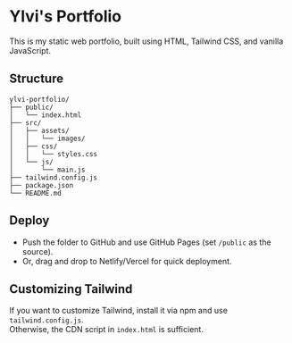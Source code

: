 # Ylvi's Portfolio

This is my static web portfolio, built using HTML, Tailwind CSS, and vanilla JavaScript.

## Structure

```
ylvi-portfolio/
├── public/
│   └── index.html
├── src/
│   ├── assets/
│   │   └── images/
│   ├── css/
│   │   └── styles.css
│   └── js/
│       └── main.js
├── tailwind.config.js
├── package.json          
└── README.md
```



## Deploy

- Push the folder to GitHub and use GitHub Pages (set `/public` as the source).
- Or, drag and drop to Netlify/Vercel for quick deployment.

## Customizing Tailwind

If you want to customize Tailwind, install it via npm and use `tailwind.config.js`.  
Otherwise, the CDN script in `index.html` is sufficient.
